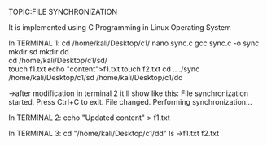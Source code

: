 TOPIC:FILE SYNCHRONIZATION

It is implemented using C Programming in Linux Operating System

In TERMINAL 1:
cd /home/kali/Desktop/c1/
nano sync.c 
gcc sync.c -o sync 
mkdir sd 
mkdir dd  
cd /home/kali/Desktop/c1/sd/   
touch f1.txt 
echo "content">f1.txt 
touch f2.txt 
cd ..
./sync /home/kali/Desktop/c1/sd /home/kali/Desktop/c1/dd 

->after modification in terminal 2 it'll show like this:
File synchronization started. Press Ctrl+C to exit.
File changed. Performing synchronization...

In TERMINAL 2:
echo "Updated content" > f1.txt

In TERMINAL 3:
cd "/home/kali/Desktop/c1/dd" 
ls
->f1.txt  f2.txt
                



  
